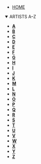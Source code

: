 
* [HOME](./README.md)


<details class="details-menu"  open>
	<summary id="artists">ARTISTS A–Z </summary>

- [**A**](./docs/a.md) 
- [**B**](./docs/b.md)
- [**C**](./docs/c.md)
- [**D**](./docs/d.md)
- [**E**](./docs/e.md)
- [**F**](./docs/f.md)
- [**G**](./docs/g.md)
- [**H**](./docs/h.md)
- [**I**](./docs/i.md)
- [**J**](./docs/j.md)
- [**K**](./docs/k.md)
- [**M**](./docs/m.md)
- [**L**](./docs/l.md)
- [**N**](./docs/n.md)
- [**O**](./docs/o.md)
- [**P**](./docs/p.md)
- [**Q**](./docs/q.md)
- [**R**](./docs/r.md)
- [**S**](./docs/s.md)
- [**T**](./docs/t.md)
- [**U**](./docs/u.md)
- [**V**](./docs/v.md)
- [**W**](./docs/w.md)
- [**X**](./docs/x.md)
- [**Y**](./docs/y.md)
- [**Z**](./docs/z.md)

</details>
